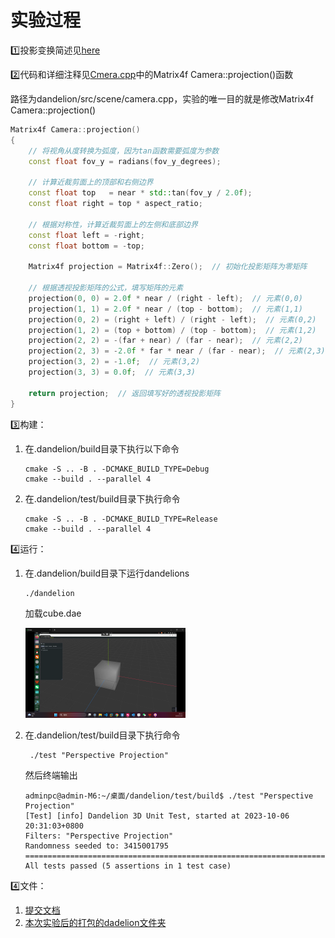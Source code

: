 # 实验过程

:one:投影变换简述见[here](https://github.com/DANNHIROAKI/My-Junior-year-courses-in-XJTU/blob/main/%E8%AE%A1%E7%AE%97%E6%9C%BA%E5%9B%BE%E5%BD%A2%E5%AD%A6%E5%AE%9E%E9%AA%8C/%E5%AE%9E%E9%AA%8C1.3/%E6%8A%95%E5%BD%B1%E5%8F%98%E6%8D%A2.md)

:two:代码和详细注释见[Cmera.cpp](https://github.com/DANNHIROAKI/My-Junior-year-courses-in-XJTU/blob/main/%E8%AE%A1%E7%AE%97%E6%9C%BA%E5%9B%BE%E5%BD%A2%E5%AD%A6%E5%AE%9E%E9%AA%8C/%E5%AE%9E%E9%AA%8C1.3/Camera.cpp)中的Matrix4f Camera::projection()函数

路径为dandelion/src/scene/camera.cpp，实验的唯一目的就是修改Matrix4f Camera::projection()

```C++
Matrix4f Camera::projection()
{
    // 将视角从度转换为弧度，因为tan函数需要弧度为参数
    const float fov_y = radians(fov_y_degrees);  
    
    // 计算近裁剪面上的顶部和右侧边界
    const float top   = near * std::tan(fov_y / 2.0f);  
    const float right = top * aspect_ratio;  
    
    // 根据对称性，计算近裁剪面上的左侧和底部边界
    const float left = -right;  
    const float bottom = -top;  

    Matrix4f projection = Matrix4f::Zero();  // 初始化投影矩阵为零矩阵

    // 根据透视投影矩阵的公式，填写矩阵的元素
    projection(0, 0) = 2.0f * near / (right - left);  // 元素(0,0)
    projection(1, 1) = 2.0f * near / (top - bottom);  // 元素(1,1)
    projection(0, 2) = (right + left) / (right - left);  // 元素(0,2)
    projection(1, 2) = (top + bottom) / (top - bottom);  // 元素(1,2)
    projection(2, 2) = -(far + near) / (far - near);  // 元素(2,2)
    projection(2, 3) = -2.0f * far * near / (far - near);  // 元素(2,3)
    projection(3, 2) = -1.0f;  // 元素(3,2)
    projection(3, 3) = 0.0f;  // 元素(3,3)

    return projection;  // 返回填写好的透视投影矩阵
}
```

:three:构建：

1. 在.dandelion/build目录下执行以下命令

   ```terminal
   cmake -S .. -B . -DCMAKE_BUILD_TYPE=Debug
   cmake --build . --parallel 4
   ```

2. 在.dandelion/test/build目录下执行命令

   ```terminal
   cmake -S .. -B . -DCMAKE_BUILD_TYPE=Release
   cmake --build . --parallel 4
   ```

:four:运行：

1. 在.dandelion/build目录下运行dandelions

   ```terminal
   ./dandelion
   ```

   加载cube.dae

   <img src="https://raw.githubusercontent.com/DANNHIROAKI/PicGo-Typora-GitHub-Picture-bed/main/img/image-20231006205202513.png" alt="image-20231006205202513" style="zoom: 25%;" /> 

2. 在.dandelion/test/build目录下执行命令

   ```terminal
    ./test "Perspective Projection"
   ```

   然后终端输出

   ```terminal
   adminpc@admin-M6:~/桌面/dandelion/test/build$ ./test "Perspective Projection"
   [Test] [info] Dandelion 3D Unit Test, started at 2023-10-06 20:31:03+0800
   Filters: "Perspective Projection"
   Randomness seeded to: 3415001795
   ===============================================================================
   All tests passed (5 assertions in 1 test case)
   ```

:four:文件：

1. [提交文档](https://github.com/DANNHIROAKI/My-Junior-year-courses-in-XJTU/tree/main/%E8%AE%A1%E7%AE%97%E6%9C%BA%E5%9B%BE%E5%BD%A2%E5%AD%A6%E5%AE%9E%E9%AA%8C/%E5%AE%9E%E9%AA%8C1.3/%E6%8F%90%E4%BA%A4%E6%96%87%E6%A1%A3)
2. [本次实验后的打包的dadelion文件夹](https://1drv.ms/u/s!AhVYLYHP2YktnL8uGmyruKwYkkzfOg?e=IiUNMx)


